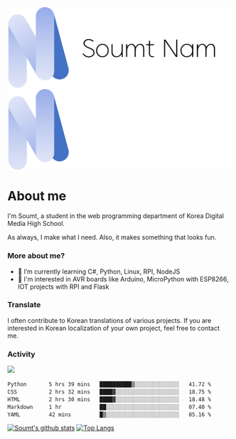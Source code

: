 <p align="center">
  <img src="https://github.com/soumt-r/soumt-r/blob/main/soumt.png?raw=true#gh-light-mode-only" style="width:500px">
  <img src="https://github.com/soumt-r/soumt-r/blob/main/soumt_dark.png?raw=true#gh-dark-mode-only" style="width:500px">
</p>

# About me

I'm Soumt, a student in the web programming department of Korea Digital Media High School.

As always, I make what I need. Also, it makes something that looks fun.

### More about me?
- 🌱 I’m currently learning C#, Python, Linux, RPI, NodeJS
- :pushpin: I'm interested in AVR boards like Arduino, MicroPython with ESP8266, IOT projects with RPI and Flask

### Translate
I often contribute to Korean translations of various projects. If you are interested in Korean localization of your own project, feel free to contact me.

### Activity
<img height="400" img src="https://wakatime.com/share/@soumt_r/0e4d0df5-374b-4c75-8ddb-57d54d739f69.svg"></img>

<!--START_SECTION:waka-->

```txt
Python       5 hrs 39 mins   ██████████▒░░░░░░░░░░░░░░   41.72 %
CSS          2 hrs 32 mins   ████▓░░░░░░░░░░░░░░░░░░░░   18.75 %
HTML         2 hrs 30 mins   ████▓░░░░░░░░░░░░░░░░░░░░   18.48 %
Markdown     1 hr            ██░░░░░░░░░░░░░░░░░░░░░░░   07.40 %
YAML         42 mins         █▒░░░░░░░░░░░░░░░░░░░░░░░   05.16 %
```

<!--END_SECTION:waka-->

[![Soumt's github stats](https://github-readme-stats.vercel.app/api?username=soumt-r)](https://github.com/anuraghazra/github-readme-stats)
[![Top Langs](https://github-readme-stats.vercel.app/api/top-langs/?username=soumt-r&layout=compact)](https://github.com/anuraghazra/github-readme-stats)

